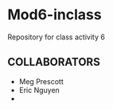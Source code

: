 # Mod6-inclass
Repository for class activity 6

## COLLABORATORS ##

- Meg Prescott
- Eric Nguyen
- 
